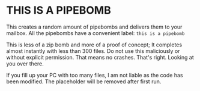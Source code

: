 # THIS IS A PIPEBOMB

This creates a random amount of pipebombs and delivers them to your mailbox.
All the pipebombs have a convenient label: `this is a pipebomb`

This is less of a zip bomb and more of a proof of concept; It completes almost instantly 
with less than 300 files. Do not use this maliciously or without explicit permission.
That means no crashes. That's right. Looking at you over there. 

If you fill up your PC with too many files, I am not liable as the code has been modified.
The placeholder will be removed after first run.